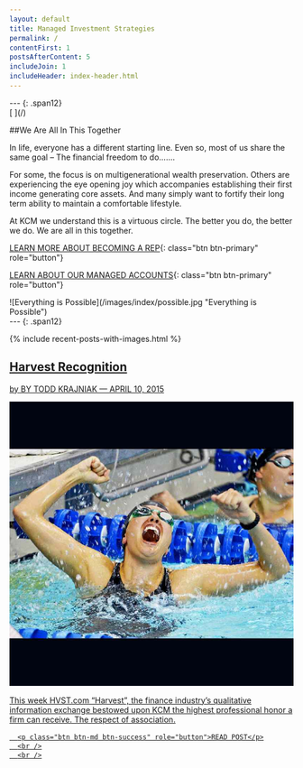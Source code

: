 ```yaml
---
layout: default
title: Managed Investment Strategies
permalink: /
contentFirst: 1
postsAfterContent: 5
includeJoin: 1
includeHeader: index-header.html
---
```




<div class='row' markdown="1">
---
{: .span12}
</div>

<div class="row">
    <div class="col-lg-6 fillable" markdown="1">
[<span class="link_fill"> </span>](/)

##We Are All In This Together

In life, everyone has a different starting line.  Even so, most of us share the same goal – The financial freedom to do…….

For some, the focus is on multigenerational wealth preservation. Others are experiencing the eye  opening joy which accompanies establishing their first income generating core assets. And many simply want to fortify their long term ability to maintain a comfortable lifestyle.

At KCM we understand this is a virtuous circle.  The better you do, the better we do.  We are all in this together.

[LEARN MORE ABOUT BECOMING A REP](/become-a-rep/){: class="btn btn-primary" role="button"}

[LEARN ABOUT OUR MANAGED ACCOUNTS](/investor/){: class="btn btn-primary" role="button"}

</div>

<div class="col-lg-6 fillable" markdown="1">
![Everything is Possible](/images/index/possible.jpg "Everything is Possible")
</div>
</div>


<div class='row' markdown="1">
---
{: .span12}
</div>

<div class="row">
<div class="col-lg-3 fillable" markdown="1">

</div>

{% include recent-posts-with-images.html %}


<div class = "blg-post-item">
<a href="/harvest-recognition.html">
      <h2>Harvest Recognition</h2>
	<p class="blg-post-byline">by BY TODD KRAJNIAK — APRIL 10, 2015</p>
<img src="/images/posts/2015-04-10-harvest-recognition/gold-medal-winner.jpg" alt="Harvest Recognition">
<p>This week HVST.com “Harvest”, the finance industry’s qualitative information exchange bestowed upon KCM the highest professional honor a firm can receive. The respect of association.</p>

      <p class="btn btn-md btn-success" role="button">READ POST</p>
      <br />
      <br />
 </a> 
</div>
